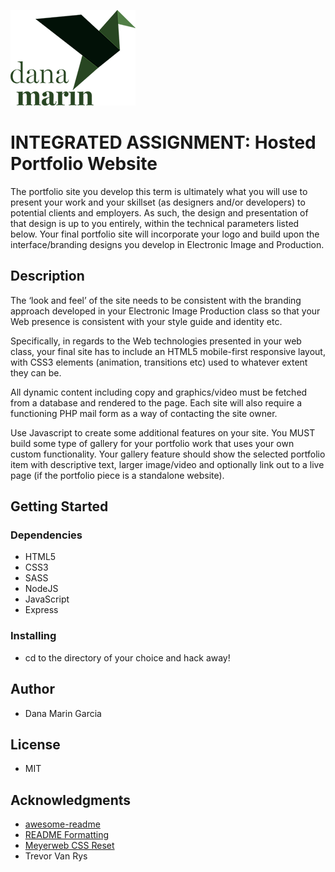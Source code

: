 ![Dana Logo](public/images/dana-logo-green.png)

# INTEGRATED ASSIGNMENT: Hosted Portfolio Website
The portfolio site you develop this term is ultimately what you will use to present your work and your skillset (as designers and/or developers) to potential clients and employers. As such, the design and presentation of that design is up to you entirely, within the technical parameters listed below. Your final portfolio site will incorporate your logo and build upon the interface/branding designs you develop in Electronic Image and Production.

## Description

The ‘look and feel’ of the site needs to be consistent with the branding approach developed in your Electronic Image Production class so that your Web presence is consistent with your style guide and identity etc.

Specifically, in regards to the Web technologies presented in your web class, your final site has to include an HTML5 mobile-first responsive layout, with CSS3 elements (animation, transitions etc) used to whatever extent they can be.

All dynamic content including copy and graphics/video must be fetched from a database and rendered to the page. Each site will also require a functioning PHP mail form as a way of contacting the site owner.

Use Javascript to create some additional features on your site. You MUST build some type of gallery for your portfolio work that uses your own custom functionality. Your gallery feature should show the selected portfolio item with descriptive text, larger image/video and optionally link out to a live page (if the portfolio piece is a standalone website). 

## Getting Started

### Dependencies

* HTML5
* CSS3
* SASS
* NodeJS
* JavaScript
* Express

### Installing

* cd to the directory of your choice and hack away!

## Author

* Dana Marin Garcia

## License
* MIT

## Acknowledgments

* [awesome-readme](https://github.com/matiassingers/awesome-readme)
* [README Formatting](https://guides.github.com/features/mastering-markdown/)
* [Meyerweb CSS Reset](https://meyerweb.com/eric/tools/css/reset/)
* Trevor Van Rys